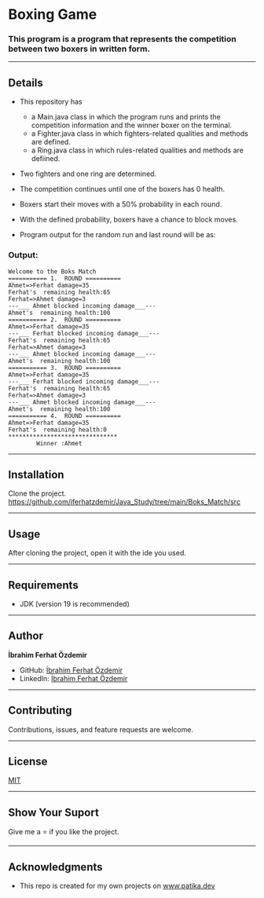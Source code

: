 # Boxing Game

### This program is a program that represents the competition between two boxers in written form.

---

## Details
* This repository has
    * a Main.java class in which the program runs and prints the competition
      information and the winner boxer on the terminal.
    * a Fighter.java class in which fighters-related qualities and
      methods are defined.
    * a Ring.java class in which rules-related qualities and
      methods are defiined.


* Two fighters and one ring are determined.
* The competition continues until one of the boxers has 0 health.
* Boxers start their moves with a 50% probability in each round.
* With the defined probability, boxers have a chance to block moves.

* Program output for the random run and last round will be as:

### Output:
```
Welcome to the Boks Match
=========== 1.  ROUND ==========
Ahmet=>Ferhat damage=35
Ferhat's  remaining health:65
Ferhat=>Ahmet damage=3
---___ Ahmet blocked incoming damage___---
Ahmet's  remaining health:100
=========== 2.  ROUND ==========
Ahmet=>Ferhat damage=35
---___ Ferhat blocked incoming damage___---
Ferhat's  remaining health:65
Ferhat=>Ahmet damage=3
---___ Ahmet blocked incoming damage___---
Ahmet's  remaining health:100
=========== 3.  ROUND ==========
Ahmet=>Ferhat damage=35
---___ Ferhat blocked incoming damage___---
Ferhat's  remaining health:65
Ferhat=>Ahmet damage=3
---___ Ahmet blocked incoming damage___---
Ahmet's  remaining health:100
=========== 4.  ROUND ==========
Ahmet=>Ferhat damage=35
Ferhat's  remaining health:0
*******************************
		Winner :Ahmet

```

---






## Installation
Clone the project.
https://github.com/iferhatzdemir/Java_Study/tree/main/Boks_Match/src

---

## Usage
After cloning the project, open it with the ide you used.

---

## Requirements
* JDK (version 19 is recommended)

---

## Author
**İbrahim Ferhat Özdemir**

* GitHub: [İbrahim Ferhat Özdemir](https://github.com/iferhatzdemir)
* LinkedIn: [İbrahim Ferhat Özdemir](https://www.linkedin.com/in/ibrahim-ferhat-%C3%B6zdemir-4304b4139/
  )
---

## Contributing
Contributions, issues, and feature requests are welcome.

---

## License

[MIT](https://choosealicense.com/licenses/mit/)

---

## Show Your Suport
Give me a &#11088; if you like the project.

---

## Acknowledgments
* This repo is created for my own projects on www.patika.dev